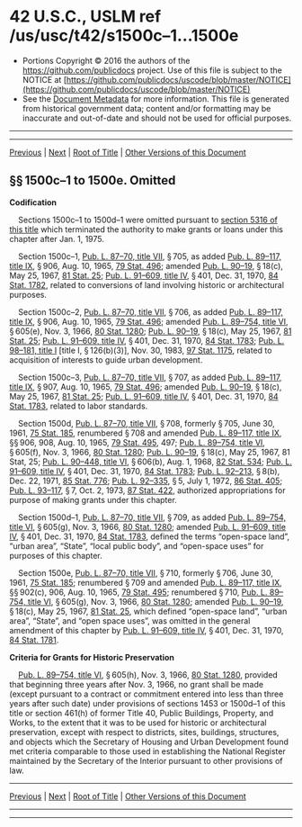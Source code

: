 ---
---

# 42 U.S.C., USLM ref /us/usc/t42/s1500c–1...1500e

* Portions Copyright © 2016 the authors of the https://github.com/publicdocs project.
  Use of this file is subject to the NOTICE at [https://github.com/publicdocs/uscode/blob/master/NOTICE](https://github.com/publicdocs/uscode/blob/master/NOTICE)
* See the [Document Metadata](././../../../..//README.md) for more information.
  This file is generated from historical government data; content and/or formatting may be inaccurate and out-of-date and should not be used for official purposes.

----------
----------

[Previous](./../../../..//us/usc/t42/ch8C/m__us_usc_t42_s1500c.md) | [Next](./../../../..//us/usc/t42/ch9/m__us_usc_t42_ch9.md) | [Root of Title](./../../../../) | [Other Versions of this Document](https://publicdocs.github.io/go/links?ns=uslm&ref=%2Fus%2Fusc%2Ft42%2Fs1500c%E2%80%931...1500e)

## §§ 1500c–1 to 1500e. Omitted

 __Codification__ 

    Sections 1500c–1 to 1500d–1 were omitted pursuant to [section 5316 of this title][/us/usc/t42/s5316] which terminated the authority to make grants or loans under this chapter after Jan. 1, 1975.

    Section 1500c–1, [Pub. L. 87–70, title VII][/us/pl/87/70/tVII], § 705, as added [Pub. L. 89–117, title IX][/us/pl/89/117/tIX], § 906, Aug. 10, 1965, [79 Stat. 496][/us/stat/79/496]; amended [Pub. L. 90–19][/us/pl/90/19], § 18(c), May 25, 1967, [81 Stat. 25][/us/stat/81/25]; [Pub. L. 91–609, title IV][/us/pl/91/609/tIV], § 401, Dec. 31, 1970, [84 Stat. 1782][/us/stat/84/1782], related to conversions of land involving historic or architectural purposes.

    Section 1500c–2, [Pub. L. 87–70, title VII][/us/pl/87/70/tVII], § 706, as added [Pub. L. 89–117, title IX][/us/pl/89/117/tIX], § 906, Aug. 10, 1965, [79 Stat. 496][/us/stat/79/496]; amended [Pub. L. 89–754, title VI][/us/pl/89/754/tVI], § 605(e), Nov. 3, 1966, [80 Stat. 1280][/us/stat/80/1280]; [Pub. L. 90–19][/us/pl/90/19], § 18(c), May 25, 1967, [81 Stat. 25][/us/stat/81/25]; [Pub. L. 91–609, title IV][/us/pl/91/609/tIV], § 401, Dec. 31, 1970, [84 Stat. 1783][/us/stat/84/1783]; [Pub. L. 98–181, title I][/us/pl/98/181/tI] \[title I, § 126(b)(3)\], Nov. 30, 1983, [97 Stat. 1175][/us/stat/97/1175], related to acquisition of interests to guide urban development.

    Section 1500c–3, [Pub. L. 87–70, title VII][/us/pl/87/70/tVII], § 707, as added [Pub. L. 89–117, title IX][/us/pl/89/117/tIX], § 907, Aug. 10, 1965, [79 Stat. 496][/us/stat/79/496]; amended [Pub. L. 90–19][/us/pl/90/19], § 18(c), May 25, 1967, [81 Stat. 25][/us/stat/81/25]; [Pub. L. 91–609, title IV][/us/pl/91/609/tIV], § 401, Dec. 31, 1970, [84 Stat. 1783][/us/stat/84/1783], related to labor standards.

    Section 1500d, [Pub. L. 87–70, title VII][/us/pl/87/70/tVII], § 708, formerly § 705, June 30, 1961, [75 Stat. 185][/us/stat/75/185], renumbered § 708 and amended [Pub. L. 89–117, title IX][/us/pl/89/117/tIX], §§ 906, 908, Aug. 10, 1965, [79 Stat. 495][/us/stat/79/495], 497; [Pub. L. 89–754, title VI][/us/pl/89/754/tVI], § 605(f), Nov. 3, 1966, [80 Stat. 1280][/us/stat/80/1280]; [Pub. L. 90–19][/us/pl/90/19], § 18(c), May 25, 1967, 81 Stat, 25; [Pub. L. 90–448, title VI][/us/pl/90/448/tVI], § 606(b), Aug. 1, 1968, [82 Stat. 534][/us/stat/82/534]; [Pub. L. 91–609, title IV][/us/pl/91/609/tIV], § 401, Dec. 31, 1970, [84 Stat. 1783][/us/stat/84/1783]; [Pub. L. 92–213][/us/pl/92/213], § 8(b), Dec. 22, 1971, [85 Stat. 776][/us/stat/85/776]; [Pub. L. 92–335][/us/pl/92/335], § 5, July 1, 1972, [86 Stat. 405][/us/stat/86/405]; [Pub. L. 93–117][/us/pl/93/117], § 7, Oct. 2, 1973, [87 Stat. 422][/us/stat/87/422], authorized appropriations for purpose of making grants under this chapter.

    Section 1500d–1, [Pub. L. 87–70, title VII][/us/pl/87/70/tVII], § 709, as added [Pub. L. 89–754, title VI][/us/pl/89/754/tVI], § 605(g), Nov. 3, 1966, [80 Stat. 1280][/us/stat/80/1280]; amended [Pub. L. 91–609, title IV][/us/pl/91/609/tIV], § 401, Dec. 31, 1970, [84 Stat. 1783][/us/stat/84/1783], defined the terms “open-space land”, “urban area”, “State”, “local public body”, and “open-space uses” for purposes of this chapter.

    Section 1500e, [Pub. L. 87–70, title VII][/us/pl/87/70/tVII], § 710, formerly § 706, June 30, 1961, [75 Stat. 185][/us/stat/75/185]; renumbered § 709 and amended [Pub. L. 89–117, title IX][/us/pl/89/117/tIX], §§ 902(c), 906, Aug. 10, 1965, [79 Stat. 495][/us/stat/79/495]; renumbered § 710, [Pub. L. 89–754, title VI][/us/pl/89/754/tVI], § 605(g), Nov. 3, 1966, [80 Stat. 1280][/us/stat/80/1280]; amended [Pub. L. 90–19][/us/pl/90/19], § 18(c), May 25, 1967, [81 Stat. 25][/us/stat/81/25], which defined “open-space land”, “urban area”, “State”, and “open space uses”, was omitted in the general amendment of this chapter by [Pub. L. 91–609, title IV][/us/pl/91/609/tIV], § 401, Dec. 31, 1970, [84 Stat. 1781][/us/stat/84/1781].

 __Criteria for Grants for Historic Preservation__ 

    [Pub. L. 89–754, title VI][/us/pl/89/754/tVI], § 605(h), Nov. 3, 1966, [80 Stat. 1280][/us/stat/80/1280], provided that beginning three years after Nov. 3, 1966, no grant shall be made (except pursuant to a contract or commitment entered into less than three years after such date) under provisions of sections 1453 or 1500d–1 of this title or section 461(h) of former Title 40, Public Buildings, Property, and Works, to the extent that it was to be used for historic or architectural preservation, except with respect to districts, sites, buildings, structures, and objects which the Secretary of Housing and Urban Development found met criteria comparable to those used in establishing the National Register maintained by the Secretary of the Interior pursuant to other provisions of law.

----------

[Previous](./../../../..//us/usc/t42/ch8C/m__us_usc_t42_s1500c.md) | [Next](./../../../..//us/usc/t42/ch9/m__us_usc_t42_ch9.md) | [Root of Title](./../../../../) | [Other Versions of this Document](https://publicdocs.github.io/go/links?ns=uslm&ref=%2Fus%2Fusc%2Ft42%2Fs1500c%E2%80%931...1500e)

----------
----------

[/us/usc/t42/s5316]: https://publicdocs.github.io/go/links?ns=uslm&ref=%2Fus%2Fusc%2Ft42%2Fs5316
[/us/pl/87/70/tVII]: https://publicdocs.github.io/go/links?ns=uslm&ref=%2Fus%2Fpl%2F87%2F70%2FtVII
[/us/pl/89/117/tIX]: https://publicdocs.github.io/go/links?ns=uslm&ref=%2Fus%2Fpl%2F89%2F117%2FtIX
[/us/stat/79/496]: https://publicdocs.github.io/go/links?ns=uslm&ref=%2Fus%2Fstat%2F79%2F496
[/us/pl/90/19]: https://publicdocs.github.io/go/links?ns=uslm&ref=%2Fus%2Fpl%2F90%2F19
[/us/stat/81/25]: https://publicdocs.github.io/go/links?ns=uslm&ref=%2Fus%2Fstat%2F81%2F25
[/us/pl/91/609/tIV]: https://publicdocs.github.io/go/links?ns=uslm&ref=%2Fus%2Fpl%2F91%2F609%2FtIV
[/us/stat/84/1782]: https://publicdocs.github.io/go/links?ns=uslm&ref=%2Fus%2Fstat%2F84%2F1782
[/us/pl/87/70/tVII]: https://publicdocs.github.io/go/links?ns=uslm&ref=%2Fus%2Fpl%2F87%2F70%2FtVII
[/us/pl/89/117/tIX]: https://publicdocs.github.io/go/links?ns=uslm&ref=%2Fus%2Fpl%2F89%2F117%2FtIX
[/us/stat/79/496]: https://publicdocs.github.io/go/links?ns=uslm&ref=%2Fus%2Fstat%2F79%2F496
[/us/pl/89/754/tVI]: https://publicdocs.github.io/go/links?ns=uslm&ref=%2Fus%2Fpl%2F89%2F754%2FtVI
[/us/stat/80/1280]: https://publicdocs.github.io/go/links?ns=uslm&ref=%2Fus%2Fstat%2F80%2F1280
[/us/pl/90/19]: https://publicdocs.github.io/go/links?ns=uslm&ref=%2Fus%2Fpl%2F90%2F19
[/us/stat/81/25]: https://publicdocs.github.io/go/links?ns=uslm&ref=%2Fus%2Fstat%2F81%2F25
[/us/pl/91/609/tIV]: https://publicdocs.github.io/go/links?ns=uslm&ref=%2Fus%2Fpl%2F91%2F609%2FtIV
[/us/stat/84/1783]: https://publicdocs.github.io/go/links?ns=uslm&ref=%2Fus%2Fstat%2F84%2F1783
[/us/pl/98/181/tI]: https://publicdocs.github.io/go/links?ns=uslm&ref=%2Fus%2Fpl%2F98%2F181%2FtI
[/us/stat/97/1175]: https://publicdocs.github.io/go/links?ns=uslm&ref=%2Fus%2Fstat%2F97%2F1175
[/us/pl/87/70/tVII]: https://publicdocs.github.io/go/links?ns=uslm&ref=%2Fus%2Fpl%2F87%2F70%2FtVII
[/us/pl/89/117/tIX]: https://publicdocs.github.io/go/links?ns=uslm&ref=%2Fus%2Fpl%2F89%2F117%2FtIX
[/us/stat/79/496]: https://publicdocs.github.io/go/links?ns=uslm&ref=%2Fus%2Fstat%2F79%2F496
[/us/pl/90/19]: https://publicdocs.github.io/go/links?ns=uslm&ref=%2Fus%2Fpl%2F90%2F19
[/us/stat/81/25]: https://publicdocs.github.io/go/links?ns=uslm&ref=%2Fus%2Fstat%2F81%2F25
[/us/pl/91/609/tIV]: https://publicdocs.github.io/go/links?ns=uslm&ref=%2Fus%2Fpl%2F91%2F609%2FtIV
[/us/stat/84/1783]: https://publicdocs.github.io/go/links?ns=uslm&ref=%2Fus%2Fstat%2F84%2F1783
[/us/pl/87/70/tVII]: https://publicdocs.github.io/go/links?ns=uslm&ref=%2Fus%2Fpl%2F87%2F70%2FtVII
[/us/stat/75/185]: https://publicdocs.github.io/go/links?ns=uslm&ref=%2Fus%2Fstat%2F75%2F185
[/us/pl/89/117/tIX]: https://publicdocs.github.io/go/links?ns=uslm&ref=%2Fus%2Fpl%2F89%2F117%2FtIX
[/us/stat/79/495]: https://publicdocs.github.io/go/links?ns=uslm&ref=%2Fus%2Fstat%2F79%2F495
[/us/pl/89/754/tVI]: https://publicdocs.github.io/go/links?ns=uslm&ref=%2Fus%2Fpl%2F89%2F754%2FtVI
[/us/stat/80/1280]: https://publicdocs.github.io/go/links?ns=uslm&ref=%2Fus%2Fstat%2F80%2F1280
[/us/pl/90/19]: https://publicdocs.github.io/go/links?ns=uslm&ref=%2Fus%2Fpl%2F90%2F19
[/us/pl/90/448/tVI]: https://publicdocs.github.io/go/links?ns=uslm&ref=%2Fus%2Fpl%2F90%2F448%2FtVI
[/us/stat/82/534]: https://publicdocs.github.io/go/links?ns=uslm&ref=%2Fus%2Fstat%2F82%2F534
[/us/pl/91/609/tIV]: https://publicdocs.github.io/go/links?ns=uslm&ref=%2Fus%2Fpl%2F91%2F609%2FtIV
[/us/stat/84/1783]: https://publicdocs.github.io/go/links?ns=uslm&ref=%2Fus%2Fstat%2F84%2F1783
[/us/pl/92/213]: https://publicdocs.github.io/go/links?ns=uslm&ref=%2Fus%2Fpl%2F92%2F213
[/us/stat/85/776]: https://publicdocs.github.io/go/links?ns=uslm&ref=%2Fus%2Fstat%2F85%2F776
[/us/pl/92/335]: https://publicdocs.github.io/go/links?ns=uslm&ref=%2Fus%2Fpl%2F92%2F335
[/us/stat/86/405]: https://publicdocs.github.io/go/links?ns=uslm&ref=%2Fus%2Fstat%2F86%2F405
[/us/pl/93/117]: https://publicdocs.github.io/go/links?ns=uslm&ref=%2Fus%2Fpl%2F93%2F117
[/us/stat/87/422]: https://publicdocs.github.io/go/links?ns=uslm&ref=%2Fus%2Fstat%2F87%2F422
[/us/pl/87/70/tVII]: https://publicdocs.github.io/go/links?ns=uslm&ref=%2Fus%2Fpl%2F87%2F70%2FtVII
[/us/pl/89/754/tVI]: https://publicdocs.github.io/go/links?ns=uslm&ref=%2Fus%2Fpl%2F89%2F754%2FtVI
[/us/stat/80/1280]: https://publicdocs.github.io/go/links?ns=uslm&ref=%2Fus%2Fstat%2F80%2F1280
[/us/pl/91/609/tIV]: https://publicdocs.github.io/go/links?ns=uslm&ref=%2Fus%2Fpl%2F91%2F609%2FtIV
[/us/stat/84/1783]: https://publicdocs.github.io/go/links?ns=uslm&ref=%2Fus%2Fstat%2F84%2F1783
[/us/pl/87/70/tVII]: https://publicdocs.github.io/go/links?ns=uslm&ref=%2Fus%2Fpl%2F87%2F70%2FtVII
[/us/stat/75/185]: https://publicdocs.github.io/go/links?ns=uslm&ref=%2Fus%2Fstat%2F75%2F185
[/us/pl/89/117/tIX]: https://publicdocs.github.io/go/links?ns=uslm&ref=%2Fus%2Fpl%2F89%2F117%2FtIX
[/us/stat/79/495]: https://publicdocs.github.io/go/links?ns=uslm&ref=%2Fus%2Fstat%2F79%2F495
[/us/pl/89/754/tVI]: https://publicdocs.github.io/go/links?ns=uslm&ref=%2Fus%2Fpl%2F89%2F754%2FtVI
[/us/stat/80/1280]: https://publicdocs.github.io/go/links?ns=uslm&ref=%2Fus%2Fstat%2F80%2F1280
[/us/pl/90/19]: https://publicdocs.github.io/go/links?ns=uslm&ref=%2Fus%2Fpl%2F90%2F19
[/us/stat/81/25]: https://publicdocs.github.io/go/links?ns=uslm&ref=%2Fus%2Fstat%2F81%2F25
[/us/pl/91/609/tIV]: https://publicdocs.github.io/go/links?ns=uslm&ref=%2Fus%2Fpl%2F91%2F609%2FtIV
[/us/stat/84/1781]: https://publicdocs.github.io/go/links?ns=uslm&ref=%2Fus%2Fstat%2F84%2F1781
[/us/pl/89/754/tVI]: https://publicdocs.github.io/go/links?ns=uslm&ref=%2Fus%2Fpl%2F89%2F754%2FtVI
[/us/stat/80/1280]: https://publicdocs.github.io/go/links?ns=uslm&ref=%2Fus%2Fstat%2F80%2F1280


